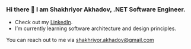 ### Hi there 👋 I am Shakhriyor Akhadov, .NET Software Engineer.

- Check out my [LinkedIn](https://www.linkedin.com/in/shakhriyor-akhadov-657430226?lipi=urn%3Ali%3Apage%3Ad_flagship3_profile_view_base_contact_details%3BrnnhyrRGTFyEckONY4roog%3D%3D).
- I’m currently learning software architecture and design principles.

You can reach out to me via shakhriyor.akhadov@gmail.com
